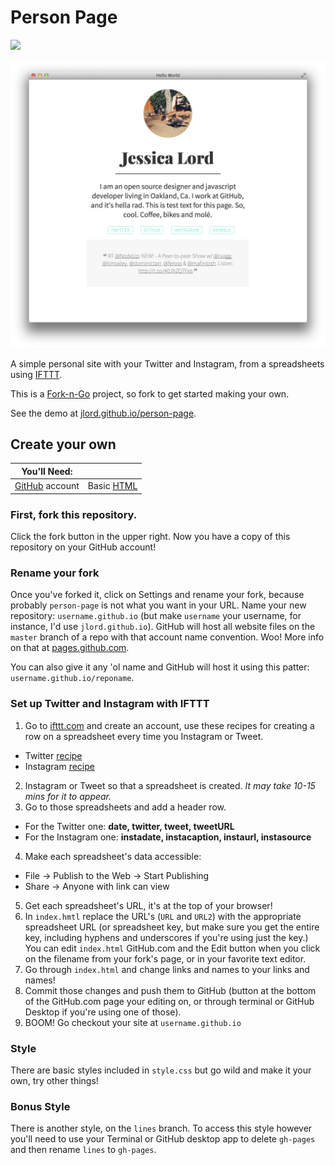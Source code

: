 # Person Page

<img src="https://raw.githubusercontent.com/jlord/forkngo/gh-pages/badges/bootstrap_a_color_purple.png" width="200">

![screenshot](screenshot.png)

A simple personal site with your Twitter and Instagram, from a spreadsheets using [IFTTT](http://www.ifttt.com).

This is a [Fork-n-Go](http://www.jlord.github.io/forkngo) project, so fork to get started making your own.

See the demo at [jlord.github.io/person-page](http://jlord.github.io/person-page).

## Create your own

| You'll Need: |   |
| ------------ | - |
| [GitHub](http://www.github.com/signup) account | Basic [HTML](http://learn.shayhowe.com/html-css/) |

### First, fork this repository.

Click the fork button in the upper right. Now you have a copy of this repository on your GitHub account!

### Rename your fork

Once you've forked it, click on Settings and rename your fork, because probably `person-page` is not what you want in your URL. Name your new repository: `username.github.io` (but make `username` your username, for instance, I'd use `jlord.github.io`). GitHub will host all website files on the `master` branch of a repo with that account name convention. Woo! More info on that at [pages.github.com](http://www.pages.github.com).

You can also give it any 'ol name and GitHub will host it using this patter: `username.github.io/reponame`.

### Set up Twitter and Instagram with IFTTT

1. Go to [ifttt.com](www.ifttt.com) and create an account, use these recipes for creating a row on a spreadsheet every time you Instagram or Tweet.
 - Twitter [recipe](https://ifttt.com/recipes/178972-all-your-tweets-in-a-google-spreadsheet)
 - Instagram [recipe](https://ifttt.com/recipes/178973-copy-any-instagram-picture-i-take-to-google-drive)
2. Instagram or Tweet so that a spreadsheet is created. _It may take 10-15 mins for it to appear._
3. Go to those spreadsheets and add a header row.
 - For the Twitter one: **date, twitter, tweet, tweetURL**
 - For the Instagram one: **instadate, instacaption, instaurl, instasource**
4. Make each spreadsheet's data accessible:
 - File -> Publish to the Web -> Start Publishing
 - Share -> Anyone with link can view
5. Get each spreadsheet's URL, it's at the top of your browser!
6. In `index.hmtl` replace the URL's (`URL` and `URL2`) with the appropriate spreadsheet URL (or spreadsheet key, but make sure you get the entire key, including hyphens and underscores if you're using just the key.) You can edit `index.html` GitHub.com and the Edit button when you click on the filename from your fork's page, or in your favorite text editor.
7. Go through `index.html` and change links and names to your links and names!
7. Commit those changes and push them to GitHub (button at the bottom of the GitHub.com page your editing on, or through terminal or GitHub Desktop if you're using one of those).
8. BOOM! Go checkout your site at `username.github.io`


### Style

There are basic styles included in `style.css` but go wild and make it your own, try other things!

### Bonus Style

There is another style, on the `lines` branch. To access this style however you'll need to use your Terminal or GitHub desktop app to delete `gh-pages` and then rename `lines` to `gh-pages`.
